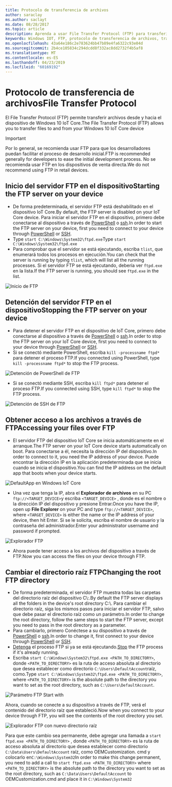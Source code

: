 ```yaml
---
title: Protocolo de transferencia de archivos
author: saraclay
ms.author: saclayt
ms.date: 08/28/2017
ms.topic: article
description: Aprenda a usar File Transfer Protocol (FTP) para transferir archivos a y desde sus dispositivos.
keywords: Windows IOT, FTP, protocolo de transferencia de archivos, transferencia de archivos, dispositivos
ms.openlocfilehash: 43a64e186c2e783624bb47b89e4fa6322c93e04d
ms.sourcegitcommit: 2b4ce105834c294dcdd8f332ac8dd2732f4b5af8
ms.translationtype: MT
ms.contentlocale: es-ES
ms.lasthandoff: 04/23/2019
ms.locfileid: "60169192"
---
```

# <a name="file-transfer-protocol"></a><span data-ttu-id="a75c4-104">Protocolo de transferencia de archivos</span><span class="sxs-lookup"><span data-stu-id="a75c4-104">File Transfer Protocol</span></span>
<span data-ttu-id="a75c4-105">El File Transfer Protocol (FTP) permite transferir archivos desde y hacia el dispositivo de Windows 10 IoT Core.</span><span class="sxs-lookup"><span data-stu-id="a75c4-105">The File Transfer Protocol (FTP) allows you to transfer files to and from your Windows 10 IoT Core device</span></span>

> [!IMPORTANT]
> <span data-ttu-id="a75c4-106">Por lo general, se recomienda usar FTP para que los desarrolladores puedan facilitar el proceso de desarrollo inicial.</span><span class="sxs-lookup"><span data-stu-id="a75c4-106">FTP is recommended generally for developers to ease the initial development process.</span></span> <span data-ttu-id="a75c4-107">No se recomienda usar FTP en los dispositivos de venta directa.</span><span class="sxs-lookup"><span data-stu-id="a75c4-107">We do not recommend using FTP in retail devices.</span></span>

## <a name="starting-the-ftp-server-on-your-device"></a><span data-ttu-id="a75c4-108">Inicio del servidor FTP en el dispositivo</span><span class="sxs-lookup"><span data-stu-id="a75c4-108">Starting the FTP server on your device</span></span>
* <span data-ttu-id="a75c4-109">De forma predeterminada, el servidor FTP está deshabilitado en el dispositivo IoT Core.</span><span class="sxs-lookup"><span data-stu-id="a75c4-109">By default, the FTP server is disabled on your IoT Core device.</span></span>  <span data-ttu-id="a75c4-110">Para iniciar el servidor FTP en el dispositivo, primero debe conectarse al dispositivo a través de [PowerShell](../connect-your-device/PowerShell.md) o [ssh](../connect-your-device/SSH.md).</span><span class="sxs-lookup"><span data-stu-id="a75c4-110">In order to start the FTP server on your device, first you need to connect to your device through [PowerShell](../connect-your-device/PowerShell.md) or [SSH](../connect-your-device/SSH.md).</span></span>
* <span data-ttu-id="a75c4-111">Type `start C:\Windows\System32\ftpd.exe`</span><span class="sxs-lookup"><span data-stu-id="a75c4-111">Type `start C:\Windows\System32\ftpd.exe`</span></span>
* <span data-ttu-id="a75c4-112">Para comprobar que el servidor se está ejecutando, escriba `tlist`, que enumerará todos los procesos en ejecución.</span><span class="sxs-lookup"><span data-stu-id="a75c4-112">You can check that the server is running by typing `tlist`, which will list all the running processes.</span></span>  <span data-ttu-id="a75c4-113">Si el servidor FTP se está ejecutando, debería ver `ftpd.exe` en la lista.</span><span class="sxs-lookup"><span data-stu-id="a75c4-113">If the FTP server is running, you should see `ftpd.exe` in the list.</span></span>

![Inicio de FTP](../media/ftp/ftp_start.png)

## <a name="stopping-the-ftp-server-on-your-devicea-namestopftp"></a><span data-ttu-id="a75c4-115">Detención del servidor FTP en el dispositivo<a name="stopftp"/></span><span class="sxs-lookup"><span data-stu-id="a75c4-115">Stopping the FTP server on your device<a name="stopftp"/></span></span>
* <span data-ttu-id="a75c4-116">Para detener el servidor FTP en el dispositivo de IoT Core, primero debe conectarse al dispositivo a través de [PowerShell](../connect-your-device/PowerShell.md) o [ssh](../connect-your-device/SSH.md).</span><span class="sxs-lookup"><span data-stu-id="a75c4-116">In order to stop the FTP server on your IoT Core device, first you need to connect to your device through [PowerShell](../connect-your-device/PowerShell.md) or [SSH](../connect-your-device/SSH.md).</span></span>
* <span data-ttu-id="a75c4-117">Si se conectó mediante PowerShell, escriba `kill -processname ftpd*` para detener el proceso FTP.</span><span class="sxs-lookup"><span data-stu-id="a75c4-117">If you connected using PowerShell, type `kill -processname ftpd*` to stop the FTP process.</span></span>

![Detención de PowerShell de FTP](../media/ftp/ftp_kill_powershell.png)

* <span data-ttu-id="a75c4-119">Si se conectó mediante SSH, escriba `kill ftpd*` para detener el proceso FTP.</span><span class="sxs-lookup"><span data-stu-id="a75c4-119">If you connected using SSH, type `kill ftpd*` to stop the FTP process.</span></span>

![Detención de SSH de FTP](../media/ftp/ftp_kill_ssh.png)

## <a name="accessing-your-files-over-ftp"></a><span data-ttu-id="a75c4-121">Obtener acceso a los archivos a través de FTP</span><span class="sxs-lookup"><span data-stu-id="a75c4-121">Accessing your files over FTP</span></span>
* <span data-ttu-id="a75c4-122">El servidor FTP del dispositivo IoT Core se inicia automáticamente en el arranque.</span><span class="sxs-lookup"><span data-stu-id="a75c4-122">The FTP server on your IoT Core device starts automatically on boot.</span></span>  <span data-ttu-id="a75c4-123">Para conectarse a él, necesita la dirección IP del dispositivo.</span><span class="sxs-lookup"><span data-stu-id="a75c4-123">In order to connect to it, you need the IP address of your device.</span></span>  <span data-ttu-id="a75c4-124">Puede encontrar la dirección IP en la aplicación predeterminada que se inicia cuando se inicia el dispositivo.</span><span class="sxs-lookup"><span data-stu-id="a75c4-124">You can find the IP address on the default app that boots when your device starts.</span></span>

![DefaultApp en Windows IoT Core](../media/ftp/DefaultApp.png)

* <span data-ttu-id="a75c4-126">Una vez que tenga la IP, abra el **Explorador de archivos** en su PC `ftp://<TARGET_DEVICE>`y escriba `<TARGET_DEVICE>` , donde es el nombre o la dirección IP del dispositivo y presione Entrar.</span><span class="sxs-lookup"><span data-stu-id="a75c4-126">Once you have the IP, open up **File Explorer** on your PC and type `ftp://<TARGET_DEVICE>`, where `<TARGET_DEVICE>` is either the name or the IP address of your device, then hit Enter.</span></span>  <span data-ttu-id="a75c4-127">Si se le solicita, escriba el nombre de usuario y la contraseña del administrador.</span><span class="sxs-lookup"><span data-stu-id="a75c4-127">Enter your administrator username and password if prompted.</span></span>

![Explorador FTP](../media/ftp/ftp_explorer.png)

* <span data-ttu-id="a75c4-129">Ahora puede tener acceso a los archivos del dispositivo a través de FTP.</span><span class="sxs-lookup"><span data-stu-id="a75c4-129">Now you can access the files on your device through FTP.</span></span>

## <a name="changing-the-root-ftp-directory"></a><span data-ttu-id="a75c4-130">Cambiar el directorio raíz FTP</span><span class="sxs-lookup"><span data-stu-id="a75c4-130">Changing the root FTP directory</span></span>
* <span data-ttu-id="a75c4-131">De forma predeterminada, el servidor FTP muestra todas las carpetas del directorio raíz del dispositivo C\\:.</span><span class="sxs-lookup"><span data-stu-id="a75c4-131">By default the FTP server displays all the folders in the device's root directory C:\\.</span></span>  <span data-ttu-id="a75c4-132">Para cambiar el directorio raíz, siga los mismos pasos para iniciar el servidor FTP, salvo que debe pasar el directorio raíz como un parámetro.</span><span class="sxs-lookup"><span data-stu-id="a75c4-132">In order to change the root directory, follow the same steps to start the FTP server, except you need to pass in the root directory as a parameter.</span></span>
* <span data-ttu-id="a75c4-133">Para cambiarlo, primero Conéctese a su dispositivo a través de [PowerShell](../connect-your-device/PowerShell.md) o [ssh](../connect-your-device/SSH.md).</span><span class="sxs-lookup"><span data-stu-id="a75c4-133">In order to change it, first connect to your device through [PowerShell](../connect-your-device/PowerShell.md) or [SSH](../connect-your-device/SSH.md).</span></span>
* <span data-ttu-id="a75c4-134">[Detenga](#stopftp) el proceso FTP si ya se está ejecutando.</span><span class="sxs-lookup"><span data-stu-id="a75c4-134">[Stop](#stopftp) the FTP process if it's already running.</span></span>
* <span data-ttu-id="a75c4-135">Escriba `start C:\Windows\System32\ftpd.exe <PATH_TO_DIRECTORY>`, donde `<PATH_TO_DIRECTORY>` es la ruta de acceso absoluta al directorio que desea establecer como directorio `C:\Users\DefaultAccount`raíz, como.</span><span class="sxs-lookup"><span data-stu-id="a75c4-135">Type `start C:\Windows\System32\ftpd.exe <PATH_TO_DIRECTORY>`, where `<PATH_TO_DIRECTORY>` is the absolute path to the directory you want to set as the root directory, such as `C:\Users\DefaultAccount`.</span></span>

![Parámetro FTP Start with](../media/ftp/ftp_start_parameter.png)

<span data-ttu-id="a75c4-137">Ahora, cuando se conecte a su dispositivo a través de FTP, verá el contenido del directorio raíz que estableció.</span><span class="sxs-lookup"><span data-stu-id="a75c4-137">Now when you connect to your device through FTP, you will see the contents of the root directory you set.</span></span>

![Explorador FTP con nuevo directorio raíz](../media/ftp/ftp_explorer_parameter.png)

<span data-ttu-id="a75c4-139">Para que este cambio sea permanente, debe agregar una llamada a `start ftpd.exe <PATH_TO_DIRECTORY>` , donde `<PATH_TO_DIRECTORY>` es la ruta de acceso absoluta al directorio que desea establecer como directorio `C:\Data\Users\DefaultAccount` raíz, como OEMCustomization. cmd y colocarlo en`C:\Windows\System32`</span><span class="sxs-lookup"><span data-stu-id="a75c4-139">In order to make this change permanent, you need to add a call to `start ftpd.exe <PATH_TO_DIRECTORY>` where `<PATH_TO_DIRECTORY>` is the absolute path to the directory you want to set as the root directory, such as `C:\Data\Users\DefaultAccount` to OEMCustomization.cmd and place it in `C:\Windows\System32`</span></span>

